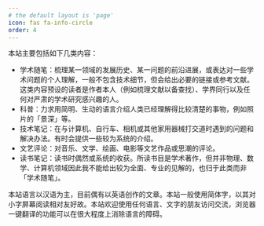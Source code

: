 ```yaml
---
# the default layout is 'page'
icon: fas fa-info-circle
order: 4
---
```


本站主要包括如下几类内容：

- 学术随笔：梳理某一领域的发展历史、某一问题的前沿进展，或表达对一些学术问题的个人理解，一般不包含技术细节，但会给出必要的链接或参考文献。这类内容预设的读者是作者本人（例如梳理文献以备查找）、学界同行以及任何对严肃的学术研究感兴趣的人。
- 科普：力求用简明、生动的语言介绍人类已经理解得比较清楚的事物，例如照片的「景深」等。
- 技术笔记：在与计算机、自行车、相机或其他家用器械打交道时遇到的问题和解决办法。有时会提供一些较为系统的介绍。
- 文艺评论：对音乐、文学、绘画、电影等文艺作品或思潮的评论。
- 读书笔记：读书时偶然或系统的收获。所读书目是学术著作，但并非物理、数学、计算机领域因此我不能给出较为全面、专业的见解的，也归于此类而非「学术随笔」。

本站语言以汉语为主，目前偶有以英语创作的文章。本站一般使用简体字，以其对小字屏幕阅读相对友好故。本站欢迎使用任何语言、文字的朋友访问交流，浏览器一键翻译的功能可以在很大程度上消除语言的障碍。